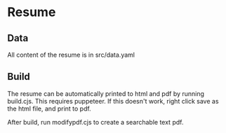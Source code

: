 # Resume

## Data
All content of the resume is in src/data.yaml

## Build
The resume can be automatically printed to html and pdf by running build.cjs. This requires puppeteer. If this doesn't work, right click save as the html file, and print to pdf.

After build, run modifypdf.cjs to create a searchable text pdf. 

